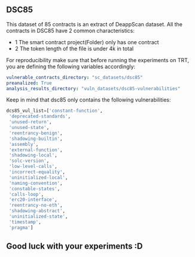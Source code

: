 ## DSC85
This dataset of 85 contracts is an extract of DeappScan dataset. 
All the contracts in DSC85 have 2 common characteristics:
- 1 The smart contract project(Folder) only has one contract
- 2 The token length of the file is under 4k in total

For reproducibility make sure that before running the experiments on TRT, you
are defining the following variables accordingly:

```yml
vulnerable_contracts_directory: "sc_datasets/dsc85"
preanalized: True
analysis_results_directory: "vuln_datasets/dsc85-vulnerabilities" 
```

Keep in mind that dsc85 only contains the following vulnerabilities:
```python
dcs85_vul_list=['constant-function',
 'deprecated-standards',
 'unused-return',
 'unused-state',
 'reentrancy-benign',
 'shadowing-builtin',
 'assembly',
 'external-function',
 'shadowing-local',
 'solc-version',
 'low-level-calls',
 'incorrect-equality',
 'uninitialized-local',
 'naming-convention',
 'constable-states',
 'calls-loop',
 'erc20-interface',
 'reentrancy-no-eth',
 'shadowing-abstract',
 'uninitialized-state',
 'timestamp',
 'pragma']
```

## Good luck with your experiments :D